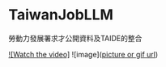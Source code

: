 # TaiwanJobLLM
勞動力發展署求才公開資料及TAIDE的整合

[![Watch the video]](https://github.com/jlliaw/TaiwanJobLLM/blob/main/ref/2024-07-11%2020-35-52.mp4)
![image]([picture or gif url](https://github.com/jlliaw/TaiwanJobLLM/blob/main/ref/demonstrator.gif))
